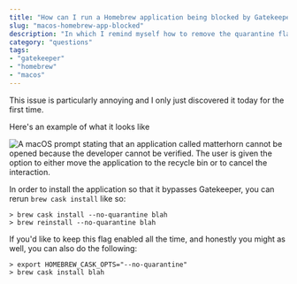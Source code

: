 ```yaml
---
title: "How can I run a Homebrew application being blocked by Gatekeeper?"
slug: "macos-homebrew-app-blocked"
description: "In which I remind myself how to remove the quarantine flag"
category: "questions"
tags:
- "gatekeeper"
- "homebrew"
- "macos"
---
```


This issue is particularly annoying and I only just discovered it today for the first time.

Here's an example of what it looks like

![A macOS prompt stating that an application called matterhorn cannot be opened because the developer cannot be verified. The user is given the option to either move the application to the recycle bin or to cancel the interaction.](https://cdn.utf9k.net/questions/macos-port-5000-monterey/gatekeeper.png)

In order to install the application so that it bypasses Gatekeeper, you can rerun `brew cask install` like so:

```shell
> brew cask install --no-quarantine blah
> brew reinstall --no-quarantine blah
```

If you'd like to keep this flag enabled all the time, and honestly you might as well, you can also do the following:

```shell
> export HOMEBREW_CASK_OPTS="--no-quarantine"
> brew cask install blah
```